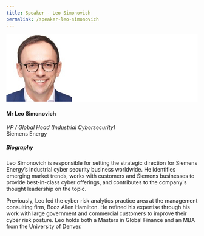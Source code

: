 ```yaml
---
title: Speaker - Leo Simonovich
permalink: /speaker-leo-simonovich
---
```

![Leo Simonovich](/images/speakers/Simonovich-Leo.jpg)

#### **Mr Leo Simonovich**

*VP / Global Head (Industrial Cybersecurity)*  
Siemens Energy

##### **Biography**

Leo Simonovich is responsible for setting the strategic direction for Siemens Energy’s industrial cyber security business worldwide. He identifies emerging market trends, works with customers and Siemens businesses to provide best-in-class cyber offerings, and contributes to the company's thought leadership on the topic. 

Previously, Leo led the cyber risk analytics practice area at the management consulting firm, Booz Allen Hamilton. He refined his expertise through his work with large government and commercial customers to improve their cyber risk posture. 
Leo holds both a Masters in Global Finance and an MBA from the University of Denver.